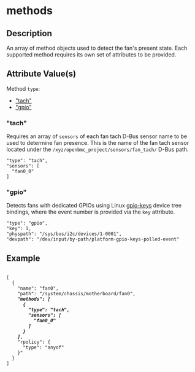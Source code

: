 # methods

## Description

An array of method objects used to detect the fan's present state. Each
supported method requires its own set of attributes to be provided.

## Attribute Value(s)

Method `type`:

- ["tach"](#tach)
- ["gpio"](#gpio)

### "tach"

Requires an array of `sensors` of each fan tach D-Bus sensor name to be used to
determine fan presence. This is the name of the fan tach sensor located under
the `/xyz/openbmc_project/sensors/fan_tach/` D-Bus path.

```
"type": "tach",
"sensors": [
  "fan0_0"
]
```

### "gpio"

Detects fans with dedicated GPIOs using Linux
[gpio-keys](https://www.kernel.org/doc/Documentation/devicetree/bindings/input/gpio-keys.txt)
device tree bindings, where the event number is provided via the `key`
attribute.

```
"type": "gpio",
"key": 1,
"physpath": "/sys/bus/i2c/devices/1-0001",
"devpath": "/dev/input/by-path/platform-gpio-keys-polled-event"
```

## Example

<pre><code>
[
  {
    "name": "fan0",
    "path": "/system/chassis/motherboard/fan0",
    <b><i>"methods": [
      {
        "type": "tach",
        "sensors": [
          "fan0_0"
        ]
      }
    ]</i></b>,
    "rpolicy": {
      "type": "anyof"
    }"
  }
]
</code></pre>
